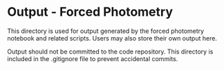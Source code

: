 # Output - Forced Photometry

This directory is used for output generated by the forced photometry notebook and related scripts. Users may also store their own output here.

Output should not be committed to the code repository. This directory is included in the .gitignore file to prevent accidental commits.
